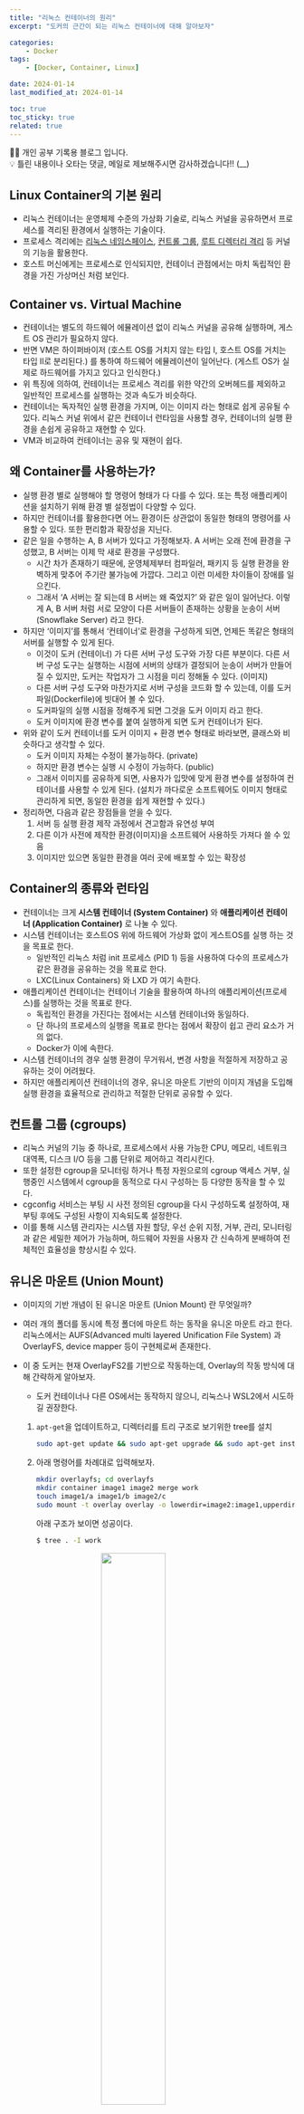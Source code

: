 ```yaml
---
title: "리눅스 컨테이너의 원리"
excerpt: "도커의 근간이 되는 리눅스 컨테이너에 대해 알아보자"

categories:
    - Docker
tags:
    - [Docker, Container, Linux]

date: 2024-01-14
last_modified_at: 2024-01-14

toc: true
toc_sticky: true
related: true
---
```


<div class="notice--info" markdown="1">
👨‍💻 개인 공부 기록용 블로그 입니다. <br/>
💡 틀린 내용이나 오타는 댓글, 메일로 제보해주시면 감사하겠습니다!!  (__)
</div>

## Linux Container의 기본 원리

- 리눅스 컨테이너는 운영체제 수준의 가상화 기술로, 리눅스 커널을 공유하면서 프로세스를 격리된 환경에서 실행하는 기술이다.
- 프로세스 격리에는 [리눅스 네임스페이스](#리눅스-네임스페이스-linux-namespace), [컨트롤 그룹](#컨트롤-그룹-cgroups), [루트 디렉터리 격리](#루트-디렉터리-격리-root-directory-isolation) 등 커널의 기능을 활용한다.
- 호스트 머신에게는 프로세스로 인식되지만, 컨테이너 관점에서는 마치 독립적인 환경을 가진 가상머신 처럼 보인다.

## Container vs. Virtual Machine

- 컨테이너는 별도의 하드웨어 에뮬레이션 없이 리눅스 커널을 공유해 실행하며, 게스트 OS 관리가 필요하지 않다.
- 반면 VM은 하이퍼바이저 (호스트 OS를 거치지 않는 타입 I, 호스트 OS를 거치는 타입 II로 분리된다.) 를 통하여 하드웨어 에뮬레이션이 일어난다. (게스트 OS가 실제로 하드웨어를 가지고 있다고 인식한다.)
- 위 특징에 의하여, 컨테이너는 프로세스 격리를 위한 약간의 오버헤드를 제외하고 일반적인 프로세스를 실행하는 것과 속도가 비슷하다.
- 컨테이너는 독자적인 실행 환경을 가지며, 이는 이미지 라는 형태로 쉽게 공유될 수 있다. 리눅스 커널 위에서 같은 컨테이너 런타임을 사용할 경우, 컨테이너의 실행 환경을 손쉽게 공유하고 재현할 수 있다.
- VM과 비교하여 컨테이너는 공유 및 재현이 쉽다.

## 왜 Container를 사용하는가?

- 실행 환경 별로 실행해야 할 명령어 형태가 다 다를 수 있다. 또는 특정 애플리케이션을 설치하기 위해 환경 별 설정법이 다양할 수 있다.
- 하지만 컨테이너를 활용한다면 어느 환경이든 상관없이 동일한 형태의 명령어를 사용할 수 있다. 또한 편리함과 확장성을 지닌다.
- 같은 일을 수행하는 A, B 서버가 있다고 가정해보자. A 서버는 오래 전에 환경을 구성했고, B 서버는 이제 막 새로 환경을 구성했다.
    - 시간 차가 존재하기 때문에, 운영체제부터 컴파일러, 패키지 등 실행 환경을 완벽하게 맞추어 주기란 불가능에 가깝다. 그리고 이런 미세한 차이들이 장애를 일으킨다.
    - 그래서 ‘A 서버는 잘 되는데 B 서버는 왜 죽었지?’ 와 같은 일이 일어난다. 이렇게 A, B 서버 처럼 서로 모양이 다른 서버들이 존재하는 상황을 눈송이 서버 (Snowflake Server) 라고 한다.
- 하지만 ‘이미지’를 통해서 ‘컨테이너’로 환경을 구성하게 되면, 언제든 똑같은 형태의 서버를 실행할 수 있게 된다.
    - 이것이 도커 (컨테이너) 가 다른 서버 구성 도구와 가장 다른 부분이다. 다른 서버 구성 도구는 실행하는 시점에 서버의 상태가 결정되어 눈송이 서버가 만들어 질 수 있지만, 도커는 작업자가 그 시점을 미리 정해둘 수 있다. (이미지)
    - 다른 서버 구성 도구와 마찬가지로 서버 구성을 코드화 할 수 있는데, 이를 도커파일(Dockerfile)에 빗대어 볼 수 있다.
    - 도커파일의 실행 시점을 정해주게 되면 그것을 도커 이미지 라고 한다.
    - 도커 이미지에 환경 변수를 붙여 실행하게 되면 도커 컨테이너가 된다.
- 위와 같이 도커 컨테이너를 도커 이미지 + 환경 변수 형태로 바라보면, 클래스와 비슷하다고 생각할 수 있다.
    - 도커 이미지 자체는 수정이 불가능하다. (private)
    - 하지만 환경 변수는 실행 시 수정이 가능하다. (public)
    - 그래서 이미지를 공유하게 되면, 사용자가 입맛에 맞게 환경 변수를 설정하여 컨테이너를 사용할 수 있게 된다. (설치가 까다로운 소프트웨어도 이미지 형태로 관리하게 되면, 동일한 환경을 쉽게 재현할 수 있다.)
- 정리하면, 다음과 같은 장점들을 얻을 수 있다.
    1. 서버 등 실행 환경 제작 과정에서 견고함과 유연성 부여
    2. 다른 이가 사전에 제작한 환경(이미지)을 소프트웨어 사용하듯 가져다 쓸 수 있음
    3. 이미지만 있으면 동일한 환경을 여러 곳에 배포할 수 있는 확장성

## Container의 종류와 런타임

- 컨테이너는 크게 **시스템 컨테이너 (System Container)** 와 **애플리케이션 컨테이너 (Application Container)** 로 나눌 수 있다.
- 시스템 컨테이너는 호스트OS 위에 하드웨어 가상화 없이 게스트OS를 실행 하는 것을 목표로 한다.
    - 일반적인 리눅스 처럼 init 프로세스 (PID 1) 등을 사용하여 다수의 프로세스가 같은 환경을 공유하는 것을 목표로 한다.
    - LXC(Linux Containers) 와 LXD 가 여기 속한다.
- 애플리케이션 컨테이너는 컨테이너 기술을 활용하여 하나의 애플리케이션(프로세스)를 실행하는 것을 목표로 한다.
    - 독립적인 환경을 가진다는 점에서는 시스템 컨테이너와 동일하다.
    - 단 하나의 프로세스의 실행을 목표로 한다는 점에서 확장이 쉽고 관리 요소가 거의 없다.
    - Docker가 이에 속한다.
- 시스템 컨테이너의 경우 실행 환경이 무거워서, 변경 사항을 적절하게 저장하고 공유하는 것이 어려웠다.
- 하지만 애플리케이션 컨테이너의 경우, 유니온 마운트 기반의 이미지 개념을 도입해 실행 환경을 효율적으로 관리하고 적절한 단위로 공유할 수 있다.

## 컨트롤 그룹 (cgroups)

- 리눅스 커널의 기능 중 하나로, 프로세스에서 사용 가능한 CPU, 메모리, 네트워크 대역폭, 디스크 I/O 등을 그룹 단위로 제어하고 격리시킨다.
- 또한 설정한 cgroup을 모니터링 하거나 특정 자원으로의 cgroup 액세스 거부, 실행중인 시스템에서 cgroup을 동적으로 다시 구성하는 등 다양한 동작을 할 수 있다.
- cgconfig 서비스는 부팅 시 사전 정의된 cgroup을 다시 구성하도록 설정하여, 재부팅 후에도 구성된 사항이 지속되도록 설정한다.
- 이를 통해 시스템 관리자는 시스템 자원 할당, 우선 순위 지정, 거부, 관리, 모니터링과 같은 세밀한 제어가 가능하며, 하드웨어 자원을 사용자 간 신속하게 분배하여 전체적인 효율성을 향상시킬 수 있다.

## 유니온 마운트 (Union Mount)

- 이미지의 기반 개념이 된 유니온 마운트 (Union Mount) 란 무엇일까?
- 여러 개의 폴더를 동시에 특정 폴더에 마운트 하는 동작을 유니온 마운트 라고 한다. 리눅스에서는 AUFS(Advanced multi layered Unification File System) 과 OverlayFS, device mapper 등이 구현체로써 존재한다.
- 이 중 도커는 현재 OverlayFS2를 기반으로 작동하는데, Overlay의 작동 방식에 대해 간략하게 알아보자.
    - 도커 컨테이너나 다른 OS에서는 동작하지 않으니, 리눅스나 WSL2에서 시도하길 권장한다.
    1. `apt-get`을 업데이트하고, 디렉터리를 트리 구조로 보기위한 tree를 설치
        
        ```bash
        sudo apt-get update && sudo apt-get upgrade && sudo apt-get install tree
        ```
        
    2. 아래 명령어를 차례대로 입력해보자.
        
        ```bash
        mkdir overlayfs; cd overlayfs
        mkdir container image1 image2 merge work
        touch image1/a image1/b image2/c
        sudo mount -t overlay overlay -o lowerdir=image2:image1,upperdir=container,workdir=work merge
        ```
        
        아래 구조가 보이면 성공이다.
        
        ```bash
        $ tree . -I work
        ```
        <img src="https://github.com/Tolerblanc/Tolerblanc.github.io/assets/52883827/52cbba65-4101-4096-8a57-7f7b0dcbf77c" style="display: block; margin-left: auto; margin-right: auto; width: 50%;"/>
        
        - merge에는 이미지들의 파일들이 합쳐서 보이고, container는 최상위 레이어, image2는 최하위 레이어 이다.
        - 모든 작업은 merge에서 이뤄진다.
    3. a를 삭제하고 d를 추가한 후, 디렉터리 구조가 어떻게 되는지 확인해보자.
        
        
        ```bash
        rm ./merge/a
        touch ./merge/d
        tree . -I work
        ```
        
        <img src="https://github.com/Tolerblanc/Tolerblanc.github.io/assets/52883827/37c734ff-047f-4241-85e7-2363c58d95b3" style="display: block; margin-left: auto; margin-right: auto; width: 50%;"/>
        
    - 3번 구조에서 볼 수 있다시피, OverlayFS에서는 파일을 수정한다고 해도 다른 레이어의 파일에서는 아무런 영향을 끼치지 않는다.
    - 마치 깃 처럼 가장 상위 레이어에 변경 사항이 쌓이게 된다.
    - container 폴더에 존재하는 a는 Character device 라는 특수 파일로, 해당 파일이 삭제되었다는 것을 뜻한다.

## 루트 디렉터리 격리 (Root Directory Isolation)

- 컨테이너는 호스트의 파일 시스템이 아닌 별도의 실행 환경을 가진다. 이 원리는 무엇일까?
- `chroot` 와 같은 시스템 콜을 통하여, 분리된 프로세스가 바라보는 루트 디렉터리를 호스트 파일 시스템의 특정한 디렉터리로 변경하는 것이 가능하다.
    - 실제로 도커 내부에서는 `chroot`를 사용하지는 않는다. 원리는 `chroot`와 비슷하다.
- 유니온 마운트, 네임스페이스, cgroup등 컨테이너를 구현하기 위한 여러가지 기능이 있지만, 가장 기본이 되는 것은 `chroot`와 같이 프로스세가 실행되는 루트를 변경하는 일이다.
    
    ```bash
    chroot [-G group[,group ...]] [-g group] [-u user] newroot [command [arg ...]]
    ```
    
    ![chroot](https://github.com/Tolerblanc/Tolerblanc.github.io/assets/52883827/2b81f2d9-e642-4bd7-8d26-28c98fa5e71c)

- 위 그림과 같이 `chroot` 명령어를 적용하면, K 프로세스에서는 A 폴더가 루트가 되어 그 위에 있는 경로를 표현할 방법 자체가 없게 된다.
- 이처럼 루트 디렉터리를 변경함으로써, 특정 프로세스가 상위 디렉터리에 접근할 수 없도록 격리 시킬 수 있다.
- VM이나 네이티브 리눅스를 구동시킬 수 있는 환경이라면, [링크](https://www.44bits.io/ko/post/change-root-directory-by-using-chroot#chroot-%EC%9E%85%EB%AC%B8-%EC%83%88%EB%A1%9C%EC%9A%B4-%EB%A3%A8%ED%8A%B8%EC%97%90%EC%84%9C-%ED%94%84%EB%A1%9C%EA%B7%B8%EB%9E%A8-%EC%8B%A4%ED%96%89%ED%95%98%EA%B8%B0) 를 따라가 실습을 해볼 수 있다.

## 리눅스 네임스페이스 (Linux Namespace)

- 특정 프로세스의 리눅스 리소스 접근을 제어하기 위해 사용되는 기능이다. 각 리소스 별로 IPC 네임스페이스, 마운트 네임스페이스, 네트워크 네임스페이스, PID 네임스페이스, 사용자 네임스페이스, UTS 네임스페이스, 컨트롤 그룹 네임스페이스 등으로 나뉜다.
- 시스템 상에서 실행되는 프로세스들은 기본적으로 init 프로세스의 네임스페이스를 공유하지만,  시스템 콜이나 `unshare` 명령어를 사용해 리소스 별로 네임스페이스를 분리하는 것이 가능하다.
- PID 네임스페이스
    - 프로세스의 ID를 격리할 수 있는 네임스페이스
    - PID는 init 프로세스 (PID=1) 를 시작하며 그 외 모든 프로세스는 항상 1보다 큰 PID를 부여받는다.
    - PID 네임스페이스를 분리하면 PID가 1부터 다시 시작한다.
    - 이 경우, 해당 프로세스는 디폴트 네임스페이스와 분리된 네임스페이스에 동시에 속하게 된다.
    - → 분리된 네임스페이스에서는 PID가 1부터 시작되지만, 디폴트 네임스페이스에서는 다른 값이다.
    - 즉, 하나의 프로세스가 다른 네임스페이스에 동시에 존재할 수 있으며, 이때 각각의 네임스페이스에서 바라보는 PID값은 서로 다르나, 바라보는 프로세스 자체는 같다.
- 네트워크 네임스페이스
    - 프로세스의 네트워크 환경을 분리할 수 있는 네임스페이스
    - 네트워크 환경을 분리하면, 네임스페이스에 속한 프로세스들에 새로운 IP를 부여하거나 네트워크 인터페이스를 추가할 수 있다.
- UTS 네임스페이스
    - 호스트 네임과 NIS 도메인 네임을 격리하는 네임스페이스
        - 호스트 네임 : 네트워크 상에서 고유한 이름을 나타냄
        
        <img src="https://github.com/Tolerblanc/Tolerblanc.github.io/assets/52883827/d672b8ca-91c6-4b1e-b095-54be7651d4bc" style="display: block; margin-left: auto; margin-right: auto; width: 50%;"/>

        hostname을 통한 현재 시스템의 호스트 네임 조회
        
    - 네트워크 네임스페이스와 함께 네트워크를 격리하는 용도로 사용한다.
    - VM이나 네이티브 리눅스를 구동시킬 수 있는 환경이라면, [링크](https://www.44bits.io/ko/post/container-network-1-uts-namespace)에 있는 실습을 해볼 수 있다.


## Reference

[컨테이너란? 리눅스의 프로세스 격리 기능](https://www.44bits.io/ko/keyword/linux-container#아마존-ecsamazon-ecs)

[컨테이너 기초 - chroot를 사용한 프로세스의 루트 디렉터리 격리](https://www.44bits.io/ko/post/change-root-directory-by-using-chroot)

[도커(Docker) 컨테이너는 가상 머신인가요? 프로세스인가요?](https://www.44bits.io/ko/post/is-docker-container-a-virtual-machine-or-a-process)

[도커(Docker) 입문편: 컨테이너 기초부터 서버 배포까지](https://www.44bits.io/ko/post/easy-deploy-with-docker)

[도커 이미지 빌드와 Dockerfile 기초](https://www.44bits.io/ko/post/building-docker-image-basic-commit-diff-and-dockerfile)

[왜 굳이 도커(컨테이너)를 써야 하나요? - 컨테이너를 사용해야 하는 이유](https://www.44bits.io/ko/post/why-should-i-use-docker-container)

[도커(Docker) 컴포즈를 활용하여 완벽한 개발 환경 구성하기](https://www.44bits.io/ko/post/almost-perfect-development-environment-with-docker-and-docker-compose)

[Docker Internals -- Docker Saigon](http://docker-saigon.github.io/post/Docker-Internals/)
